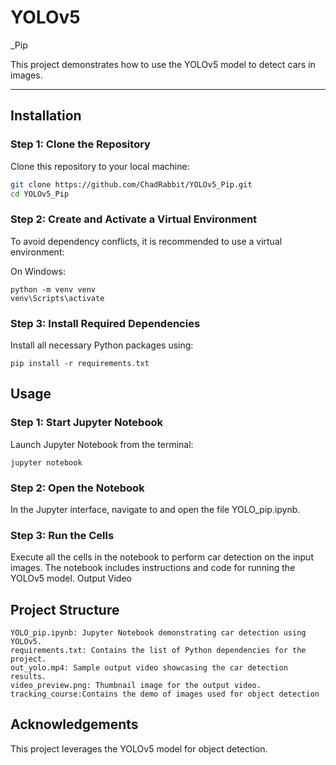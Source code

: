 # YOLOv5

_Pip

This project demonstrates how to use the YOLOv5 model to detect cars in images.

---

## Installation

### Step 1: Clone the Repository

Clone this repository to your local machine:

```bash
git clone https://github.com/ChadRabbit/YOLOv5_Pip.git
cd YOLOv5_Pip
```
### Step 2: Create and Activate a Virtual Environment

To avoid dependency conflicts, it is recommended to use a virtual environment:

On Windows:

    python -m venv venv
    venv\Scripts\activate

### Step 3: Install Required Dependencies

Install all necessary Python packages using:
```
pip install -r requirements.txt
```

## Usage
### Step 1: Start Jupyter Notebook

Launch Jupyter Notebook from the terminal:
```
jupyter notebook
```
### Step 2: Open the Notebook

In the Jupyter interface, navigate to and open the file YOLO_pip.ipynb.
### Step 3: Run the Cells

Execute all the cells in the notebook to perform car detection on the input images. The notebook includes instructions and code for running the YOLOv5 model.
Output Video


##  Project Structure

    YOLO_pip.ipynb: Jupyter Notebook demonstrating car detection using YOLOv5.
    requirements.txt: Contains the list of Python dependencies for the project.
    out_yolo.mp4: Sample output video showcasing the car detection results.
    video_preview.png: Thumbnail image for the output video.
    tracking_course:Contains the demo of images used for object detection

## Acknowledgements

This project leverages the YOLOv5 model for object detection.

